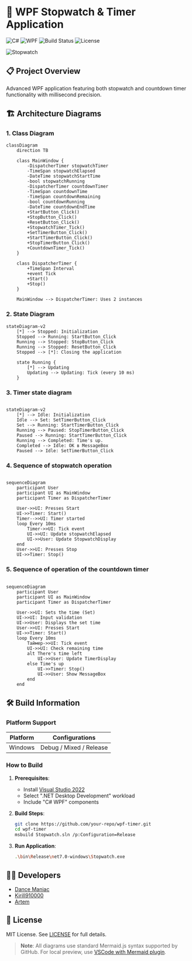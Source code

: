 # 🚀 WPF Stopwatch & Timer Application

![C#](https://img.shields.io/badge/C%23-239120?logo=c-sharp&logoColor=white)
![WPF](https://img.shields.io/badge/WPF-5C2D91?logo=.net&logoColor=white)
![Build Status](https://img.shields.io/badge/build-passing-brightgreen)
![License](https://img.shields.io/badge/license-MIT-blue)

![Stopwatch](https://i.ibb.co/84Rvdffz/stopwatch.png)

## 📋 Project Overview
Advanced WPF application featuring both stopwatch and countdown timer functionality with millisecond precision.

## 🏗️ Architecture Diagrams

### 1. Class Diagram
```mermaid
classDiagram
    direction TB
    
    class MainWindow {
        -DispatcherTimer stopwatchTimer
        -TimeSpan stopwatchElapsed
        -DateTime stopwatchStartTime
        -bool stopwatchRunning
        -DispatcherTimer countdownTimer
        -TimeSpan countdownTime
        -TimeSpan countdownRemaining
        -bool countdownRunning
        -DateTime countdownEndTime
        +StartButton_Click()
        +StopButton_Click()
        +ResetButton_Click()
        +StopwatchTimer_Tick()
        +SetTimerButton_Click()
        +StartTimerButton_Click()
        +StopTimerButton_Click()
        +CountdownTimer_Tick()
    }

    class DispatcherTimer {
        +TimeSpan Interval
        +event Tick
        +Start()
        +Stop()
    }

    MainWindow --> DispatcherTimer: Uses 2 instances
```

### 2. State Diagram
```mermaid
stateDiagram-v2
    [*] --> Stopped: Initialization
    Stopped --> Running: StartButton_Click
    Running --> Stopped: StopButton_Click
    Running --> Stopped: ResetButton_Click
    Stopped --> [*]: Closing the application
    
    state Running {
        [*] --> Updating
        Updating --> Updating: Tick (every 10 ms)
    }
```

### 3. Timer state diagram
```mermaid

stateDiagram-v2
    [*] --> Idle: Initialization
    Idle --> Set: SetTimerButton_Click
    Set --> Running: StartTimerButton_Click
    Running --> Paused: StopTimerButton_Click
    Paused --> Running: StartTimerButton_Click
    Running --> Completed: Time's up.
    Completed --> Idle: OK в MessageBox
    Paused --> Idle: SetTimerButton_Click
```
### 4. Sequence of stopwatch operation
```mermaid

sequenceDiagram
    participant User
    participant UI as MainWindow
    participant Timer as DispatcherTimer
    
    User->>UI: Presses Start
    UI->>Timer: Start()
    Timer-->>UI: Timer started
    loop Every 10ms
        Timer->>UI: Tick event
        UI->>UI: Update stopwatchElapsed
        UI->>User: Update StopwatchDisplay
    end
    User->>UI: Presses Stop
    UI->>Timer: Stop()
```

### 5. Sequence of operation of the countdown timer
```mermaid

sequenceDiagram
    participant User
    participant UI as MainWindow
    participant Timer as DispatcherTimer
    
    User->>UI: Sets the time (Set)
    UI->>UI: Input validation
    UI->>User: Displays the set time
    User->>UI: Presses Start
    UI->>Timer: Start()
    loop Every 10ms
        Таймер->>UI: Tick event
        UI->>UI: Check remaining time
        alt There's time left
            UI->>User: Update TimerDisplay
        else Time's up
            UI->>Timer: Stop()
            UI->>User: Show MessageBox
        end
    end
```
## 🛠️ Build Information

### Platform Support
| Platform | Configurations           |
|----------|--------------------------|
| Windows  | Debug / Mixed / Release  |

### How to Build
1. **Prerequisites**:
   - Install [Visual Studio 2022](https://visualstudio.microsoft.com/)
   - Select ".NET Desktop Development" workload
   - Include "C# WPF" components

2. **Build Steps**:
   ```bash
   git clone https://github.com/your-repo/wpf-timer.git
   cd wpf-timer
   msbuild Stopwatch.sln /p:Configuration=Release
   ```

3. **Run Application**:
   ```bash
   .\bin\Release\net7.0-windows\Stopwatch.exe
   ```

## 👨‍💻 Developers
- [Dance Maniac](https://github.com/dancemaniac)
- [Kirill910000](https://github.com/kirill910000)
- [Artem](https://github.com/artem-dev)

## 📜 License
MIT License. See [LICENSE](LICENSE) for full details.

> **Note**: All diagrams use standard Mermaid.js syntax supported by GitHub.
> For local preview, use [VSCode with Mermaid plugin](https://marketplace.visualstudio.com/items?itemName=bierner.markdown-mermaid).
